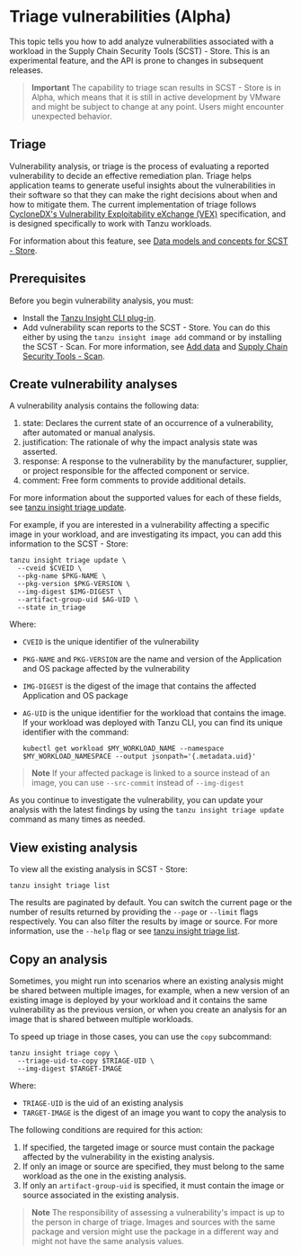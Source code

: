 # Triage vulnerabilities (Alpha)

This topic tells you how to add analyze vulnerabilities associated with a workload
in the Supply Chain Security Tools (SCST) - Store. This is an experimental feature, and the
API is prone to changes in subsequent releases.

>**Important** The capability to triage scan results in SCST - Store is in Alpha, which means that it is still in
>active development by VMware and might be subject to change at any point. Users
>might encounter unexpected behavior. 

## <a id='triage-description'></a>Triage

Vulnerability analysis, or triage is the process of evaluating a reported vulnerability to
decide an effective remediation plan. Triage helps application teams to
generate useful insights about the vulnerabilities in their software so that they can make the right
decisions about when and how to mitigate them. The current implementation of triage follows
[CycloneDX's Vulnerability Exploitability eXchange (VEX)](https://cyclonedx.org/capabilities/vex/)
specification, and is designed specifically to work with Tanzu workloads.

For information about this feature, see [Data models and concepts for SCST - Store](../../scst-store/data-models-and-concepts.md).

## <a id='prerequisites'></a>Prerequisites

Before you begin vulnerability analysis, you must:

- Install the [Tanzu Insight CLI plug-in](cli-installation.hbs.md).
- Add vulnerability scan reports to the SCST - Store. You can do this either
by using the `tanzu insight image add` command or by installing the SCST - Scan.
For more information, see [Add data](add-data.hbs.md) and [Supply Chain Security Tools - Scan](../../scst-scan/overview.hbs.md).

## <a id='creating-analysis'></a>Create vulnerability analyses

A vulnerability analysis contains the following data:

1. state: Declares the current state of an occurrence of a vulnerability, after automated or
   manual analysis.
2. justification: The rationale of why the impact analysis state was asserted.
3. response: A response to the vulnerability by the manufacturer, supplier, or project responsible
   for the affected component or service.
4. comment: Free form comments to provide additional details.

For more information about the supported values for each of these fields, see
[tanzu insight triage update](./cli-docs/tanzu_insight_triage_update.hbs.md).

For example, if you are interested in a vulnerability affecting a specific image in your workload,
and are investigating its impact, you can add this information to the SCST - Store:

```console
tanzu insight triage update \
  --cveid $CVEID \
  --pkg-name $PKG-NAME \
  --pkg-version $PKG-VERSION \
  --img-digest $IMG-DIGEST \
  --artifact-group-uid $AG-UID \
  --state in_triage
```

Where:

- `CVEID` is the unique identifier of the vulnerability
- `PKG-NAME` and `PKG-VERSION` are the name and version of the Application and OS package affected
by the vulnerability
- `IMG-DIGEST` is the digest of the image that contains the affected Application and OS package
- `AG-UID` is the unique identifier for the workload that contains the image. If your workload was deployed with Tanzu CLI, you can find its unique identifier with the command:
    
    ```console
    kubectl get workload $MY_WORKLOAD_NAME --namespace $MY_WORKLOAD_NAMESPACE --output jsonpath='{.metadata.uid}'
    ```

> **Note** If your affected package is linked to a source instead of an image, you can use `--src-commit`
> instead of `--img-digest`

As you continue to investigate the vulnerability, you can update your analysis with the latest
findings by using the `tanzu insight triage update` command as many times as needed.

## <a id='viewing-analysis'></a>View existing analysis

To view all the existing analysis in SCST - Store:

```console
tanzu insight triage list
```

The results are paginated by default. You can switch the current page or the number of results
returned by providing the `--page` or `--limit` flags respectively. You can also filter the
results by image or source. For more information, use the `--help` flag or see
[tanzu insight triage list](./cli-docs/tanzu_insight_triage_list.hbs.md).

## <a id='copying-analysis'></a>Copy an analysis

Sometimes, you might run into scenarios where an existing analysis might be shared between multiple
images, for example, when a new version of an existing image is deployed by your workload and it
contains the same vulnerability as the previous version, or when you create an analysis for an image
that is shared between multiple workloads.

To speed up triage in those cases, you can use the `copy` subcommand:

```console
tanzu insight triage copy \
  --triage-uid-to-copy $TRIAGE-UID \
  --img-digest $TARGET-IMAGE
```

Where:

- `TRIAGE-UID` is the uid of an existing analysis
- `TARGET-IMAGE` is the digest of an image you want to copy the analysis to

The following conditions are required for this action:

1. If specified, the targeted image or source must contain the package affected by the vulnerability
   in the existing analysis.
2. If only an image or source are specified, they must belong to the same workload as the one in the
   existing analysis.
3. If only an `artifact-group-uid` is specified, it must contain the image or source associated in
   the existing analysis.

> **Note** The responsibility of assessing a vulnerability's impact is up to the person in charge of
> triage. Images and sources with the same package and version might use the
> package in a different way and might not have the same analysis values.
